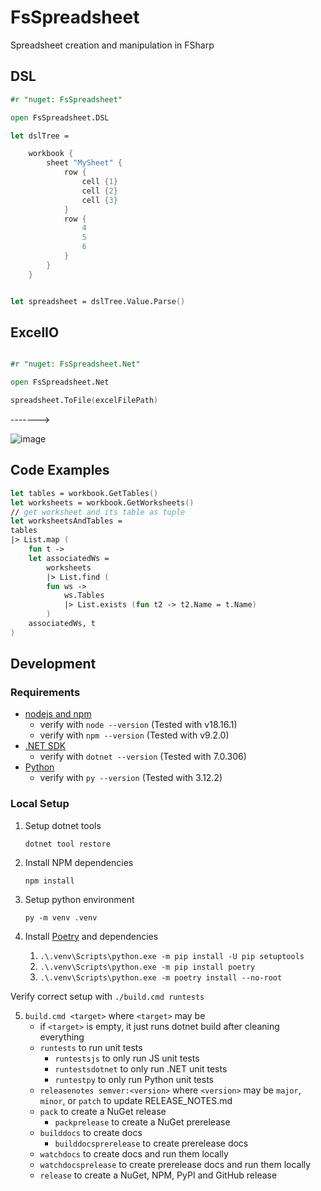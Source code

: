 ﻿# FsSpreadsheet
Spreadsheet creation and manipulation in FSharp

## DSL 
```fsharp
#r "nuget: FsSpreadsheet"

open FsSpreadsheet.DSL

let dslTree = 

    workbook {
        sheet "MySheet" {
            row {
                cell {1}
                cell {2}
                cell {3}
            }
            row {
                4
                5
                6
            }
        }
    }


let spreadsheet = dslTree.Value.Parse()
```
## ExcelIO

```fsharp

#r "nuget: FsSpreadsheet.Net"

open FsSpreadsheet.Net

spreadsheet.ToFile(excelFilePath)

```

------->

![image](https://user-images.githubusercontent.com/17880410/167841765-f67e1fa2-3806-4f32-9223-bdecc8253568.png)

## Code Examples

```fsharp
let tables = workbook.GetTables()
let worksheets = workbook.GetWorksheets()
// get worksheet and its table as tuple
let worksheetsAndTables =
tables
|> List.map (
    fun t ->
	let associatedWs = 
	    worksheets
	    |> List.find (
		fun ws -> 
		    ws.Tables
		    |> List.exists (fun t2 -> t2.Name = t.Name)
	    )
	associatedWs, t
)
```


## Development

### Requirements

- [nodejs and npm](https://nodejs.org/en/download)
    - verify with `node --version` (Tested with v18.16.1)
    - verify with `npm --version` (Tested with v9.2.0)
- [.NET SDK](https://dotnet.microsoft.com/en-us/download)
    - verify with `dotnet --version` (Tested with 7.0.306)
- [Python](https://www.python.org/downloads/)
    - verify with `py --version` (Tested with 3.12.2)

### Local Setup

1. Setup dotnet tools

   `dotnet tool restore`

2. Install NPM dependencies
   
   `npm install`

3. Setup python environment
    
   `py -m venv .venv`

4. Install [Poetry](https://python-poetry.org/) and dependencies

   1. `.\.venv\Scripts\python.exe -m pip install -U pip setuptools`
   2. `.\.venv\Scripts\python.exe -m pip install poetry`
   3. `.\.venv\Scripts\python.exe -m poetry install --no-root`

Verify correct setup with `./build.cmd runtests` 

5. `build.cmd <target>` where `<target>` may be
    - if `<target>` is empty, it just runs dotnet build after cleaning everything
    - `runtests` to run unit tests
      - `runtestsjs` to only run JS unit tests
	  - `runtestsdotnet` to only run .NET unit tests
      - `runtestpy` to only run Python unit tests
    - `releasenotes semver:<version>` where `<version>` may be `major`, `minor`, or `patch` to update RELEASE_NOTES.md
    - `pack` to create a NuGet release
      - `packprelease` to create a NuGet prerelease
    - `builddocs` to create docs
      - `builddocsprerelease` to create prerelease docs
  	- `watchdocs` to create docs and run them locally
  	- `watchdocsprelease` to create prerelease docs and run them locally
    - `release` to create a NuGet, NPM, PyPI and GitHub release 
